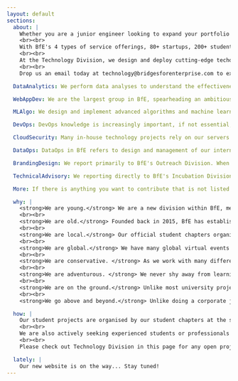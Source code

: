 ```yaml
---
layout: default
sections:
  about: |
    Whether you are a junior engineer looking to expand your portfolio and skills, a senior professional eager to translate your valuable work experience into scalable social impact, or a university student passionate about tech and entrepreneurship, BfE Technology is the place for you. 
    <br><br>
    With BfE's 4 types of service offerings, 80+ startups, 200+ students and 200+ professionals across EMEA, Asia and Americas, a huge amount of data go in and out of the organisation on a day-to-day basis. The rapidly growing global user base makes it challenging to keep the community connected and our resources as accessible as possible, an issue only made worse by the covid pandemic. BfE Technology Division was founded in Aug 2020 to address these needs, replacing the previous Data Analytics team in BfE to encompass a much wider spectrum of work.  
    <br><br>
    At the Technology Division, we design and deploy cutting-edge techonological tools to scale BfE's services for social entrepreneurs in the developing world. Our work covers a wide range of technology disciplines. As long as you enjoy tech, there is almost always something for you wherever your skills and interests lie. 
    <br><br>
    Drop us an email today at technology@bridgesforenterprise.com to explore how you can make a global impact from home with something you love.

  DataAnalytics: We perform data analyses to understand the effectiveness of our strategies and operational models, and work with other divisions to implement our proposed suggestions. We come from a mix of business and technology backgrounds, and enjoy using a minimalist framework to address the most sophisticated business needs. Some of the cool data we have looked at include startup application data, crowdfunding data and web traffic data for SEO optimisation.

  WebAppDev: We are the largest group in BfE, spearheading an ambitious initiaitve to build an extensive online platform for every aspect of BfE's work. We love building various things from small cute tools to large platforms, and abhor clicking our mouse like a caveman. We are soon releasing our self-hosted website and intranet, with various integrations with our internal tools such as Slack and Hubspot to connect the awesome people in BfE across the world. Many exciting features and apps are being proposed and developed by our teammates from around the world.

  MLAlgo: We design and implement advanced algorithms and machine learning tools to automate complex decision-making processes in BfE. While some of us use NLP tools to help recommend investors for a given startup, others are looking at startup-mentor matching formulated as a graph matching problem, or advising the development of a voting system for startup selection. If you see a bunch of people arguing over maths on a whiteboard or getting all hyped about a new ML library in Python, that is us!

  DevOps: DevOps knowledge is increasingly important, if not essential, for anyone working or aspiring to work as a software engineer. We design and implement DevOps processes from continous integration, testing to deployment, improving code collaboration across the globe. While we are only at our beginning with a minimal set of CD/CI configurations via GitHub Actions, we have many possible additions planned down the road to help manage our codebase and make the tech kids' life easier. The nature of our work means that we are involved in many high-level decision making in the Technology Division.

  CloudSecurity: Many in-house technology projects rely on our servers on cloud, which needs to host our data securely, communicate with clients in different regions with low latency, and be managed within our budget. We work with DevOps to manage our new infrastructure-as-code process and investigate security loopholes in both our code and our server setup. We occassionally work with DataOps and our internal legal advisors to make sure our tech work is compliant with GDPR regulations.

  DataOps: DataOps in BfE refers to design and management of our internal database and any operational procedures that can alter our database, usually by people outside the Technology Division (as the other case is handled by DevOps). We work very closely with the global leadership to establish protocols for various procedures in BfE, and develop a clear vision of our own about how BfE's organisational structure should transform to meet our strategic needs. We code less often than the rest, usually in the context of database management or automation with DevOps. But when we do code, we rock.

  BrandingDesign: We report primarily to BfE's Outreach Division. When we are in Tech, it is usually to convert the branding strategies and guidelines developed in Outreach into standardised stylesheet files that will be enforced within Tech. We are usually people who are passionate about front-end development, UI deisgn, digital media and branding.

  TechnicalAdvisory: We reporting directly to BfE's Incubation Division, although we share many training and partnerships with Technology. We provide technical consulting to our startups as part of BfE's flagship incubation programme. As our startups range from solar energy firms to blockchain companies, we have not just programmers but also mechanical enginners, electronic engineers, material scientists, medical students... and many more. For programmers, it is easy and often encouraged for people on the internal projects to switch over to our side, and vice versa.

  More: If there is anything you want to contribute that is not listed here and yet would be a great fit for us, let us know! ;)

  why: |
    <strong>We are young.</strong> We are a new division within BfE, meaning that there are plenty of opportunities to apply technology not yet explored within the organisation. If you have an idea about what you want to do in BfE, we will provide you with the resources to fulfil it.
    <br><br>
    <strong>We are old.</strong> Founded back in 2015, BfE has established an extensive network of students, professionals and entrepreneurs around the world, allowing you to make many meaningful connections and even forge new partnerships on behalf of BfE Technology. We have a wide range of talents and connections within Technology from experienced undergraduates to PhDs, full-time professionoals and tech consulting firms; they are there for you to bounce ideas upon and get advice regarding BfE or non-BfE work. At the moment, we are working hard to develop training materials to consolidate our experience and pass on the knowledge to new members.
    <br><br>
    <strong>We are local.</strong> Our official student chapters organise many in-person events and meetups to engage you with BfE members and mentors from a wide spectrum of background, enabling you to build connections within your geographical regions. They are currently based in UK, Singapore, US, Netherlands and Canada, and actively expanding to have our footprints across the world.
    <br><br> 
    <strong>We are global.</strong> We have many global virtual events and updates keeping everyone informed of the ongoings in BfE and allowing you to connect to people in places you have never been before. Most of our tech work is done via online collaboration, so there is no geographical limitation regarding where you should be.
    <br><br>
    <strong>We are conservative. </strong> As we work with many different stakeholders and sensative data, we are very careful about ensuring data protection and security in every aspect of our code. Before making it fast, we first make it work and make it right.
    <br><br>
    <strong>We are adventurous. </strong> We never shy away from learning and approving new technologies to improve the way we code and analyse things at BfE. BfE was founded on the belief that the better we are at our work, the greater the impact we have through BfE, which underpins our quench for innovation at BfE Technology.
    <br><br>
    <strong>We are on the ground.</strong> Unlike most university projects and hackathons, the code you write for BfE will directly address real business needs from BfE as an organisation and from our stakeholders including real companies accessing BfE's resources and advice, making an instant tangible social impact on a global scale.
    <br><br>
    <strong>We go above and beyond.</strong> Unlike doing a corporate job, everyone is involved in BfE on a voluntary basis, meaning that we are not here to be a small cog in a big machine and focus just on our small bit of code, but to take ownership and enact changes we believe will better serve our cause. We also echo with the principle of open-source code, and whenever we can (that is, without compromising the security of our users' data), we encourage you to open-source a modified version of the code you have done in BfE as our way to give back to the tech community.

  how: |
    Our student projects are organised by our student chapters at the start of their academic term. We also have projects under the global team open all year round to students and professionals at various experience levels. The commitment levels are designed to take into account of your full-time study/work schedule, and will be specified in each project.
    <br><br>
    We are also actively seeking experienced students or professionals to fill some vacancies in the global technology leadership team or to join our global mentor network. The commitment level for global leadership roles is typically less than a project, but depends on the actualy responsibilities assigned and your personal interest. The commitment level for mentors is highly negotiable; you may choose to join our network first, and commit only when there are questions from students pertaining to your area of expertise and when you are free.
    <br><br>
    Please check out Technology Division in this page for any open projects or role openings other than mentors. For mentorship application, you may check out our <a href="https://www.bridgesforenterprise.com">main website</a> or email technology@bridgesforenterprise.com to find out more.  

  lately: |
    Our new website is on the way... Stay tuned!
---
```

